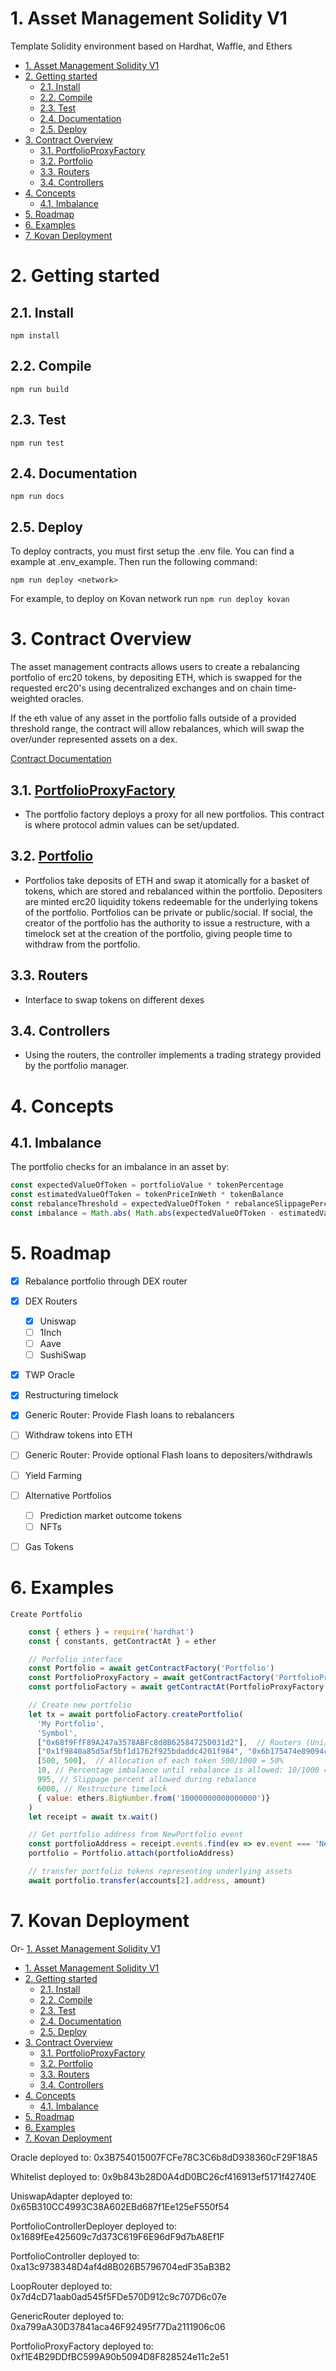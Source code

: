 # 1. Asset Management Solidity V1

Template Solidity environment based on Hardhat, Waffle, and Ethers
- [1. Asset Management Solidity V1](#1-asset-management-solidity-v1)
- [2. Getting started](#2-getting-started)
  - [2.1. Install](#21-install)
  - [2.2. Compile](#22-compile)
  - [2.3. Test](#23-test)
  - [2.4. Documentation](#24-documentation)
  - [2.5. Deploy](#25-deploy)
- [3. Contract Overview](#3-contract-overview)
  - [3.1. PortfolioProxyFactory](#31-portfolioproxyfactory)
  - [3.2. Portfolio](#32-portfolio)
  - [3.3. Routers](#33-routers)
  - [3.4. Controllers](#34-controllers)
- [4. Concepts](#4-concepts)
  - [4.1. Imbalance](#41-imbalance)
- [5. Roadmap](#5-roadmap)
- [6. Examples](#6-examples)
- [7. Kovan Deployment](#7-kovan-deployment)

# 2. Getting started

## 2.1. Install
```
npm install
```

## 2.2. Compile
```
npm run build
```

## 2.3. Test
```
npm run test
```

## 2.4. Documentation
```
npm run docs
```

## 2.5. Deploy
To deploy contracts, you must first setup the .env file. You can find a example at .env_example. Then run the following command:

```
npm run deploy <network>
```

For example, to deploy on Kovan network run `npm run deploy kovan`



# 3. Contract Overview

The asset management contracts allows users to create a rebalancing portfolio of erc20 tokens, by depositing ETH, which is swapped for the requested erc20's using decentralized exchanges and on chain time-weighted oracles.

If the eth value of any asset in the portfolio falls outside of a provided threshold range, the contract will allow rebalances, which will swap the over/under represented assets on a dex.

[Contract Documentation](https://app.gitbook.com/@ensofinance/s/enso-finance/architecture/contracts/)

## 3.1. [PortfolioProxyFactory](https://app.gitbook.com/@ensofinance/s/enso-finance/architecture/contracts/portfolioproxyfactory.sol)
- The portfolio factory deploys a proxy for all new portfolios. This contract is where protocol admin values can be set/updated.

## 3.2. [Portfolio](https://app.gitbook.com/@ensofinance/s/enso-finance/architecture/contracts/portfolio.sol)
  - Portfolios take deposits of ETH and swap it atomically for a basket of tokens, which are stored and rebalanced within the portfolio. Depositers are minted erc20 liquidity tokens redeemable for the underlying tokens of the portfolio. Portfolios can be private or public/social. If social, the creator of the portfolio has the authority to issue a restructure, with a timelock set at the creation of the portfolio, giving people time to withdraw from the portfolio.

## 3.3. Routers
  - Interface to swap tokens on different dexes


## 3.4. Controllers
  - Using the routers, the controller implements a trading strategy provided by the portfolio manager.


# 4. Concepts

## 4.1. Imbalance

The portfolio checks for an imbalance in an asset by:
```javascript
const expectedValueOfToken = portfolioValue * tokenPercentage
const estimatedValueOfToken = tokenPriceInWeth * tokenBalance
const rebalanceThreshold = expectedValueOfToken * rebalanceSlippagePercent
const imbalance = Math.abs( Math.abs(expectedValueOfToken - estimatedValueOfToken) - rebalanceThreshold)
```

# 5. Roadmap
- [x] Rebalance portfolio through DEX router
- [x] DEX Routers
  - [x] Uniswap
  - [ ] 1Inch
  - [ ] Aave
  - [ ] SushiSwap
- [x] TWP Oracle
- [x] Restructuring timelock
- [x] Generic Router: Provide Flash loans to rebalancers
- [ ] Withdraw tokens into ETH
- [ ] Generic Router: Provide optional Flash loans to depositers/withdrawls
- [ ] Yield Farming
- [ ] Alternative Portfolios
  - [ ] Prediction market outcome tokens
  - [ ] NFTs
- [ ] Gas Tokens


# 6. Examples

`Create Portfolio`

```javascript
    const { ethers } = require('hardhat')
    const { constants, getContractAt } = ether

    // Porfolio interface
    const Portfolio = await getContractFactory('Portfolio')
    const PortfolioProxyFactory = await getContractFactory('PortfolioProxyFactory')
    const portfolioFactory = await getContractAt(PortfolioProxyFactory.abi, "0xEF7B263C46343713848Db0233aCC06E5C475d85c")

    // Create new portfolio
    let tx = await portfolioFactory.createPortfolio(
      'My Portfolio',
      'Symbol',
      ["0x68f9FfF89A247a3578ABFc8d8B62584725D031d2"],  // Routers (Uni/Sushi/Kyber)
      ["0x1f9840a85d5af5bf1d1762f925bdaddc4201f984", "0x6b175474e89094c44da98b954eedeac495271d0f"], // tokens to be in portfolio UNI, DAI
      [500, 500],  // Allocation of each token 500/1000 = 50%
      10, // Percentage imbalance until rebalance is allowed: 10/1000 = 1%
      995, // Slippage percent allowed during rebalance
      6000, // Restructure timelock
      { value: ethers.BigNumber.from('10000000000000000')}
    )
    let receipt = await tx.wait()

    // Get portfolio address from NewPortfolio event
    const portfolioAddress = receipt.events.find(ev => ev.event === 'NewPortfolio').args.portfolio
    portfolio = Portfolio.attach(portfolioAddress)

    // transfer portfolio tokens representing underlying assets
    await portfolio.transfer(accounts[2].address, amount)

```

# 7. Kovan Deployment
Or- [1. Asset Management Solidity V1](#1-asset-management-solidity-v1)
- [1. Asset Management Solidity V1](#1-asset-management-solidity-v1)
- [2. Getting started](#2-getting-started)
  - [2.1. Install](#21-install)
  - [2.2. Compile](#22-compile)
  - [2.3. Test](#23-test)
  - [2.4. Documentation](#24-documentation)
  - [2.5. Deploy](#25-deploy)
- [3. Contract Overview](#3-contract-overview)
  - [3.1. PortfolioProxyFactory](#31-portfolioproxyfactory)
  - [3.2. Portfolio](#32-portfolio)
  - [3.3. Routers](#33-routers)
  - [3.4. Controllers](#34-controllers)
- [4. Concepts](#4-concepts)
  - [4.1. Imbalance](#41-imbalance)
- [5. Roadmap](#5-roadmap)
- [6. Examples](#6-examples)
- [7. Kovan Deployment](#7-kovan-deployment)


Oracle deployed to:  0x3B754015007FCFe78C3C6b8dD938360cF29F18A5

Whitelist deployed to:  0x9b843b28D0A4dD0BC26cf416913ef5171f42740E

UniswapAdapter deployed to:  0x65B310CC4993C38A602EBd687f1Ee125eF550f54

PortfolioControllerDeployer deployed to:  0x1689fEe425609c7d373C619F6E96dF9d7bA8Ef1F

PortfolioController deployed to:  0xa13c9738348D4af4d8B026B5796704edF35aB3B2

LoopRouter deployed to:  0x7d4cD71aab0ad545f5FDe570D912c9c707D6c07e

GenericRouter deployed to:  0xa799aA30D37841aca46F92495f77Da2111906c06

PortfolioProxyFactory deployed to: 0xf1E4B29DDfBC599A90b5094D8F828524e11c2e51
